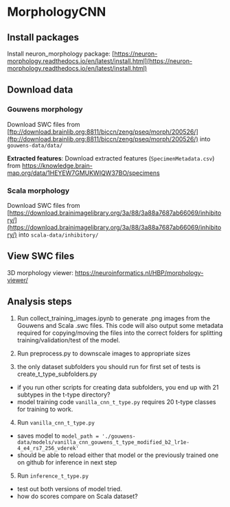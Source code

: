 # MorphologyCNN

## Install packages

Install neuron_morphology package: [https://neuron-morphology.readthedocs.io/en/latest/install.html](https://neuron-morphology.readthedocs.io/en/latest/install.html)


## Download data

### Gouwens morphology

Download SWC files from [ftp://download.brainlib.org:8811/biccn/zeng/pseq/morph/200526/](ftp://download.brainlib.org:8811/biccn/zeng/pseq/morph/200526/) into `gouwens-data/data/`

**Extracted features**: Download extracted features (`SpecimenMetadata.csv`) from https://knowledge.brain-map.org/data/1HEYEW7GMUKWIQW37BO/specimens

### Scala morphology

Download SWC files from [https://download.brainimagelibrary.org/3a/88/3a88a7687ab66069/inhibitory/](https://download.brainimagelibrary.org/3a/88/3a88a7687ab66069/inhibitory/) into `scala-data/inhibitory/`

## View SWC files

3D morphology viewer: https://neuroinformatics.nl/HBP/morphology-viewer/

## Analysis steps
1. Run collect_training_images.ipynb to generate .png images from the Gouwens and Scala .swc files. This code will also output some metadata required for copying/moving the files into the correct folders for splitting training/validation/test of the model.

2. Run preprocess.py to downscale images to appropriate sizes

3. the only dataset subfolders you should run for first set of tests is create_t_type_subfolders.py
- if you run other scripts for creating data subfolders, you end up with 21 subtypes in the t-type directory?
- model training code `vanilla_cnn_t_type.py` requires 20 t-type classes for training to work.

4. Run `vanilla_cnn_t_type.py`
- saves model to `model_path = './gouwens-data/models/vanilla_cnn_gouwens_t_type_modified_b2_lr1e-4_e4_rs7_256_vderek'`
- should be able to reload either that model or the previously trained one on github for inference in next step

5. Run `inference_t_type.py`
- test out both versions of model tried.
- how do scores compare on Scala dataset?


